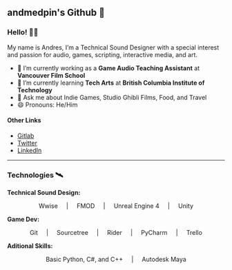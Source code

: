 ## andmedpin's Github 🌌

### Hello! 👋🏼
My name is Andres, I’m a Technical Sound Designer with a special interest and passion for audio, games, scripting, interactive media, and art. <br /> 

- 🔭 I’m currently working as a **Game Audio Teaching Assistant** at **Vancouver Film School**
- 🌱 I’m currently learning **Tech Arts** at **British Columbia Institute of Technology**
- 💬 Ask me about Indie Games, Studio Ghibli Films, Food, and Travel 
- 😄 Pronouns: He/Him

#### Other Links
- [Gitlab](https://gitlab.com/andmedpin) <br /> 
- [Twitter](https://twitter.com/andmedpin) <br /> 
- [LinkedIn](https://www.linkedin.com/in/andmedpin/) <br /> 

---

### Technologies 🛰

**Technical Sound Design:** 
<p align="center">
Wwise &nbsp;&nbsp;&nbsp;&nbsp;|&nbsp;&nbsp;&nbsp;&nbsp; FMOD &nbsp;&nbsp;&nbsp;&nbsp;|&nbsp;&nbsp;&nbsp;&nbsp; Unreal Engine 4 &nbsp;&nbsp;&nbsp;&nbsp;|&nbsp;&nbsp;&nbsp;&nbsp; Unity
</p>

**Game Dev:**
<p align="center">
Git &nbsp;&nbsp;&nbsp;&nbsp;|&nbsp;&nbsp;&nbsp;&nbsp; Sourcetree &nbsp;&nbsp;&nbsp;&nbsp;|&nbsp;&nbsp;&nbsp;&nbsp; Rider &nbsp;&nbsp;&nbsp;&nbsp;|&nbsp;&nbsp;&nbsp;&nbsp; PyCharm &nbsp;&nbsp;&nbsp;&nbsp;|&nbsp;&nbsp;&nbsp;&nbsp; Trello
</p>

**Aditional Skills:**
<p align="center">
Basic Python, C#, and C++ &nbsp;&nbsp;&nbsp;&nbsp;|&nbsp;&nbsp;&nbsp;&nbsp; Autodesk Maya
</p>

<!--
#### Technologies:
<p align="center">
  <img alt="Wwise" width="90px" src="assets/wwise.png" /> &nbsp;&nbsp;&nbsp;&nbsp;&nbsp;&nbsp;&nbsp;&nbsp;&nbsp;
  <img alt="FMOD" width="100px" src="assets/fmod.png" /> &nbsp;&nbsp;&nbsp;&nbsp;&nbsp;&nbsp;&nbsp;&nbsp;&nbsp;
  <img alt="Unity" width="110px" src="assets/unity.png"/> &nbsp;&nbsp;&nbsp;&nbsp;
  <img alt="Unreal Engine" width="90px" src="assets/ue.png" />
  <br />
  <br />
  <img alt="Git" width="75px" src="assets/gitblack.png" /> &nbsp;&nbsp;&nbsp;&nbsp;&nbsp;&nbsp;&nbsp;&nbsp;
  <img alt="Rider" width="90px" src="assets/rider.png" /> &nbsp;&nbsp;&nbsp;&nbsp;&nbsp;&nbsp;&nbsp;
  <img alt="PyCharm" width="130" src="assets/pycharm.png" /> &nbsp;&nbsp;&nbsp;&nbsp;&nbsp;&nbsp;&nbsp;&nbsp;
  <br />
  <br />
  <img alt="Sourcetree" width="130px" src="assets/sourcetree.png" /> &nbsp;&nbsp;&nbsp;&nbsp;&nbsp;&nbsp;&nbsp;&nbsp;
  <img alt="Trello" width="110px" src="assets/trello.png" />
</p>

**andmedpin/andmedpin** is a ✨ _special_ ✨ repository because its `README.md` (this file) appears on your GitHub profile.

Here are some ideas to get you started:

- 🔭 I’m currently working on ...
- 🌱 I’m currently learning ...
- 👯 I’m looking to collaborate on ...
- 🤔 I’m looking for help with ...
- 💬 Ask me about ...
- 📫 How to reach me: ...
- 😄 Pronouns: ...
- ⚡ Fun fact: ...
-->
